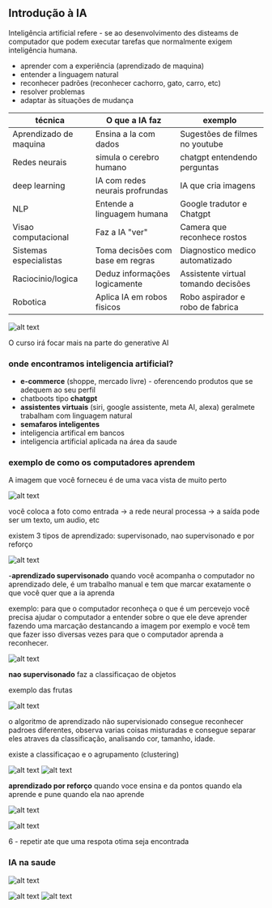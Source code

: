 ## Introdução à IA 

Inteligência artificial refere - se ao desenvolvimento des disteams de computador que podem executar tarefas que normalmente exigem inteligência humana.

- aprender com a experiência (aprendizado de maquina)
- entender a linguagem natural
- reconhecer padrões (reconhecer cachorro, gato, carro, etc)
- resolver problemas
- adaptar às situações de mudança

| técnica | O que a IA faz | exemplo |
| --------|----------------|---------|
| Aprendizado de maquina | Ensina a Ia com dados | Sugestões de filmes no youtube |
|Redes neurais | simula o cerebro humano | chatgpt entendendo perguntas |
| deep learning | IA com redes neurais profrundas | IA que cria imagens |
| NLP | Entende a linguagem humana | Google tradutor e Chatgpt |
| Visao computacional | Faz a IA "ver"| Camera que reconhece rostos |
| Sistemas especialistas | Toma decisões com base em regras | Diagnostico medico automatizado |
| Raciocinio/logica | Deduz informações logicamente | Assistente virtual tomando decisões |
| Robotica | Aplica IA em robos fisicos | Robo aspirador e robo de fabrica |

![alt text](image.png)

O curso irá focar mais na parte do generative AI

### onde encontramos inteligencia artificial?

- **e-commerce** (shoppe, mercado livre) - oferencendo produtos que se adequem ao seu perfil
- chatboots tipo **chatgpt**
- **assistentes virtuais** (siri, google assistente, meta AI, alexa) geralmete trabalham com linguagem natural
- **semafaros inteligentes**
- inteligencia artifical em bancos
- inteligencia artificial aplicada na área da saude

### exemplo de como os computadores aprendem

A imagem que você forneceu é de uma vaca vista de muito perto

![alt text](image-1.png)

você coloca a foto como entrada -> a rede neural processa -> a saída pode ser um texto, um audio, etc

existem 3 tipos de aprendizado: supervisonado, nao supervisonado e por reforço

![alt text](image-2.png)

-**aprendizado supervisonado** quando você acompanha o computador no aprendizado dele, é um trabalho manual e tem que marcar exatamente o que você quer que a ia aprenda 

exemplo: para que o computador reconheça o que é um percevejo você precisa ajudar o computador a entender sobre o que ele deve aprender fazendo uma marcação destancando a imagem por exemplo e você tem que fazer isso diversas vezes para que o computador aprenda a reconhecer.

![alt text](image-3.png)

**nao supervisonado** faz a classificaçao de objetos

exemplo das frutas

![alt text](image-4.png)

o algoritmo de aprendizado não supervisionado consegue reconhecer padroes diferentes, observa varias coisas misturadas e consegue separar eles atraves da classificação, analisando cor, tamanho, idade.

existe a classificaçao e o agrupamento (clustering)

![alt text](image-5.png)
![alt text](image-6.png)

**aprendizado por reforço** quando voce ensina e da pontos quando ela aprende e pune quando ela nao aprende

![alt text](image-7.png)

![alt text](image-8.png)

6 - repetir ate que uma respota otima seja encontrada

### IA na saude 

![alt text](image-9.png)

![alt text](image-10.png) 
![alt text](image-11.png)



